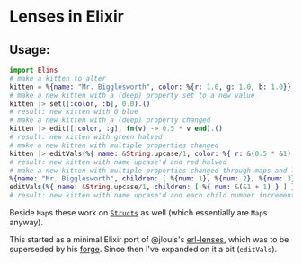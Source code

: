 # Lenses in Elixir

## Usage:

```elixir
import Elins
# make a kitten to alter
kitten = %{name: "Mr. Bigglesworth", color: %{r: 1.0, g: 1.0, b: 1.0}}
# make a new kitten with a (deep) property set to a new value
kitten |> set([:color, :b], 0.0).()
# result: new kitten with 0 blue
# make a new kitten with a (deep) property changed
kitten |> edit([:color, :g], fn(v) -> 0.5 * v end).()
# result: new kitten with green halved
# make a new kitten with multiple properties changed
kitten |> editVals(%{ name: &String.upcase/1, color: %{ r: &(0.5 * &1) } }).()
# result: new kitten with name upcase'd and red halved
# make a new kitten with multiple properties changed through maps and lists
%{name: "Mr. Bigglesworth", children: [ %{num: 1}, %{num: 2}, %{num: 3} ] } |>
editVals(%{ name: &String.upcase/1, children: [ %{ num: &(&1 + 1) } ] }).()
# result: new kitten with name upcase'd and each child number incremented
```

Beside `Map`s these work on [`Structs`](http://elixir-lang.org/getting-started/structs.html) as well (which essentially are `Map`s anyway).

This started as a minimal Elixir port of @jlouis's [erl-lenses](https://github.com/jlouis/erl-lenses), which was to be superseded by his [forge](https://github.com/jlouis/forge). Since then I've expanded on it a bit (`editVals`).
